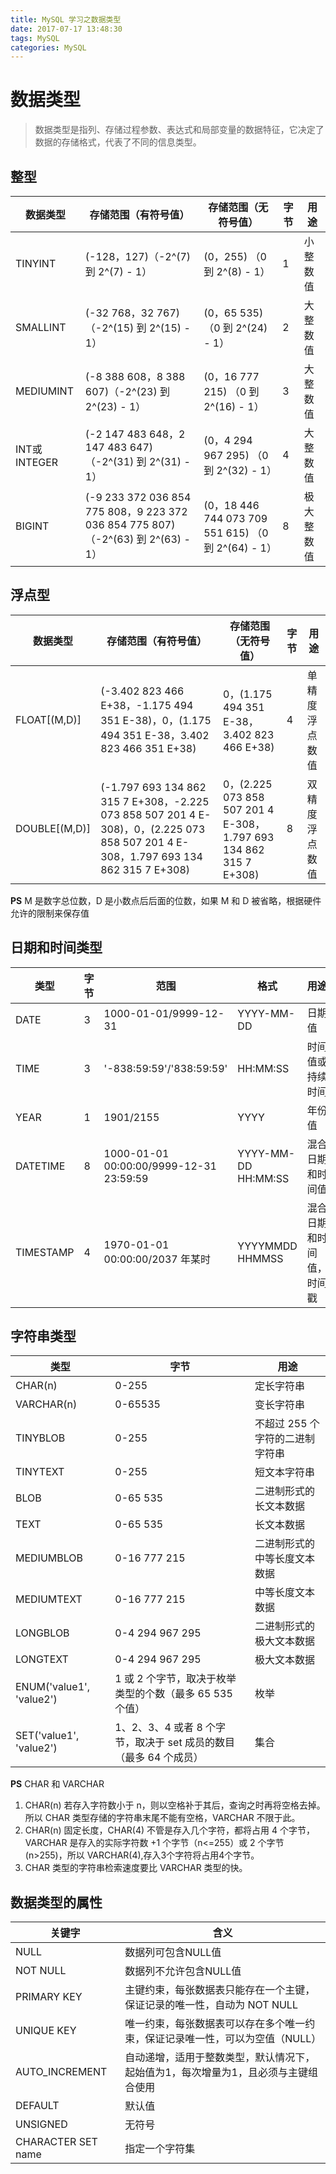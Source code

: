 ```yaml
---
title: MySQL 学习之数据类型
date: 2017-07-17 13:48:30
tags: MySQL
categories: MySQL
---
```


# 数据类型

> 数据类型是指列、存储过程参数、表达式和局部变量的数据特征，它决定了数据的存储格式，代表了不同的信息类型。

<!-- more -->

## 整型

| 数据类型        | 存储范围（有符号值）                               | 存储范围（无符号值）                               | 字节   | 用途    |
| ----------- | ---------------------------------------- | ---------------------------------------- | ---- | ----- |
| TINYINT     | (-128，127)（-2^(7) 到 2^(7) - 1）           | (0，255) （0 到 2^(8) - 1）                  | 1    | 小整数值  |
| SMALLINT    | (-32 768，32 767)（-2^(15) 到 2^(15) - 1）   | (0，65 535) （0 到 2^(24) - 1）              | 2    | 大整数值  |
| MEDIUMINT   | (-8 388 608，8 388 607)（-2^(23) 到 2^(23) - 1） | (0，16 777 215) （0 到 2^(16) - 1）          | 3    | 大整数值  |
| INT或INTEGER | (-2 147 483 648，2 147 483 647)（-2^(31) 到 2^(31) - 1） | (0，4 294 967 295) （0 到 2^(32) - 1）       | 4    | 大整数值  |
| BIGINT      | (-9 233 372 036 854 775 808，9 223 372 036 854 775 807)（-2^(63) 到 2^(63) - 1） | (0，18 446 744 073 709 551 615) （0 到 2^(64) - 1） | 8    | 极大整数值 |


## 浮点型

| 数据类型          | 存储范围（有符号值）                               | 存储范围（无符号值）                               | 字节   | 用途      |
| ------------- | ---------------------------------------- | ---------------------------------------- | ---- | ------- |
| FLOAT[(M,D)]  | (-3.402 823 466 E+38，-1.175 494 351 E-38)，0，(1.175 494 351 E-38，3.402 823 466 351 E+38) | 0，(1.175 494 351 E-38，3.402 823 466 E+38) | 4    | 单精度浮点数值 |
| DOUBLE[(M,D)] | (-1.797 693 134 862 315 7 E+308，-2.225 073 858 507 201 4 E-308)，0，(2.225 073 858 507 201 4 E-308，1.797 693 134 862 315 7 E+308) | 0，(2.225 073 858 507 201 4 E-308，1.797 693 134 862 315 7 E+308) | 8    | 双精度浮点数值 |

**PS**   M 是数字总位数，D 是小数点后后面的位数，如果 M 和 D 被省略，根据硬件允许的限制来保存值

## 日期和时间类型

| 类型        | 字节   | 范围                                      | 格式                  | 用途           |
| --------- | ---- | --------------------------------------- | ------------------- | ------------ |
| DATE      | 3    | 1000-01-01/9999-12-31                   | YYYY-MM-DD          | 日期值          |
| TIME      | 3    | '-838:59:59'/'838:59:59'                | HH:MM:SS            | 时间值或持续时间     |
| YEAR      | 1    | 1901/2155                               | YYYY                | 年份值          |
| DATETIME  | 8    | 1000-01-01 00:00:00/9999-12-31 23:59:59 | YYYY-MM-DD HH:MM:SS | 混合日期和时间值     |
| TIMESTAMP | 4    | 1970-01-01 00:00:00/2037 年某时            | YYYYMMDD HHMMSS     | 混合日期和时间值，时间戳 |


## 字符串类型

| 类型         | 字节              | 用途                 |
| ---------- | --------------- | ------------------ |
| CHAR(n)    | 0-255           | 定长字符串              |
| VARCHAR(n) | 0-65535         | 变长字符串              |
| TINYBLOB   | 0-255           | 不超过 255 个字符的二进制字符串 |
| TINYTEXT   | 0-255           | 短文本字符串             |
| BLOB       | 0-65 535        | 二进制形式的长文本数据        |
| TEXT       | 0-65 535        | 长文本数据              |
| MEDIUMBLOB | 0-16 777 215    | 二进制形式的中等长度文本数据     |
| MEDIUMTEXT | 0-16 777 215    | 中等长度文本数据           |
| LONGBLOB   | 0-4 294 967 295 | 二进制形式的极大文本数据       |
| LONGTEXT   | 0-4 294 967 295 | 极大文本数据             |
|ENUM('value1', 'value2') | 1 或 2 个字节，取决于枚举类型的个数（最多 65 535 个值）| 枚举 |
|SET('value1', 'value2') | 1、2、3、4 或者 8 个字节，取决于 set 成员的数目（最多 64 个成员）| 集合 |

**PS** CHAR 和 VARCHAR   

  1. CHAR(n) 若存入字符数小于 n，则以空格补于其后，查询之时再将空格去掉。所以 CHAR 类型存储的字符串末尾不能有空格，VARCHAR 不限于此。 
  2. CHAR(n) 固定长度，CHAR(4) 不管是存入几个字符，都将占用 4 个字节，VARCHAR 是存入的实际字符数 +1 个字节（n<=255）或 2 个字节 (n>255)，所以 VARCHAR(4),存入3个字符将占用4个字节。 
  3. CHAR 类型的字符串检索速度要比 VARCHAR 类型的快。


## 数据类型的属性

| 关键字                | 含义            |
| ------------------ | ------------- |
| NULL               | 数据列可包含NULL值   |
| NOT NULL           | 数据列不允许包含NULL值 |
| PRIMARY KEY        | 主键约束，每张数据表只能存在一个主键，保证记录的唯一性，自动为 NOT NULL            |
| UNIQUE KEY         | 唯一约束，每张数据表可以存在多个唯一约束，保证记录唯一性，可以为空值（NULL）|
| AUTO_INCREMENT     | 自动递增，适用于整数类型，默认情况下，起始值为1，每次增量为1，且必须与主键组合使用  |
| DEFAULT            | 默认值           |
| UNSIGNED           | 无符号           |
| CHARACTER SET name | 指定一个字符集       |
